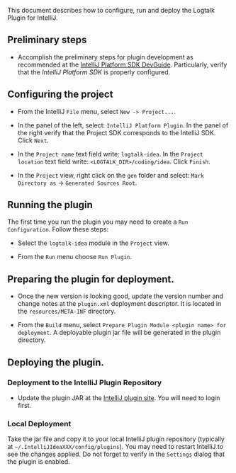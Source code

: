 This document describes how to configure, run and deploy the Logtalk Plugin for IntelliJ.

## Preliminary steps

- Accomplish the preliminary steps for plugin development as recommended at the [IntelliJ Platform SDK DevGuide](http://www.jetbrains.org/intellij/sdk/docs/basics/getting_started/setting_up_environment.html).
Particularly, verify that the _IntelliJ Platform SDK_ is properly configured.

## Configuring the project

- From the IntelliJ `File` menu, select `New -> Project...`.

- In the panel of the left, select: `IntelliJ Platform Plugin`. 
In the panel of the right verify that the Project SDK corresponds to the IntelliJ SDK. Click `Next`.

- In the `Project name` text field write: `logtalk-idea`. 
In the `Project location` text field write: `<LOGTALK_DIR>/coding/idea`.
Click `Finish`.

- In the `Project` view, right click on the `gen` folder and select: `Mark Directory as` -> `Generated Sources Root`.


## Running the plugin

The first time you run the plugin you may need to create a `Run Configuration`. Follow these steps:

- Select the `logtalk-idea` module in the `Project` view.

- From the `Run` menu choose `Run Plugin`.


## Preparing the plugin for deployment.

- Once the new version is looking good, update the version number and change notes at the `plugin.xml` deployment descriptor.
It is located in the `resources/META-INF` directory.

- From the `Build` menu, select `Prepare Plugin Module <plugin name> for deployment`. 
A deployable plugin jar file will be generated in the plugin directory.


## Deploying the plugin.

### Deployment to the IntelliJ Plugin Repository

- Update the plugin JAR at the [IntelliJ plugin site](https://plugins.jetbrains.com/plugin/9425-logtalk).
You will need to login first.


### Local Deployment

Take the jar file and copy it to your local IntelliJ plugin repository (typically at `~/.IntelliJIdeaXXX/config/plugins`).
 You may need to restart IntelliJ to see the changes applied.
 Do not forget to verify in the `Settings` dialog that the plugin is enabled.
